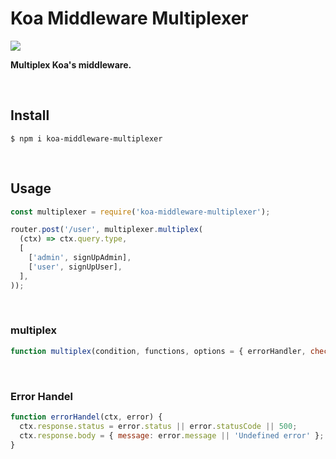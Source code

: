 # Koa Middleware Multiplexer

![](https://img.shields.io/npm/dm/koa-middleware-multiplexer.png?style=flat-square)

**Multiplex Koa's middleware.**

​    

## Install

```shell
$ npm i koa-middleware-multiplexer
```

​    

## Usage

```js
const multiplexer = require('koa-middleware-multiplexer');

router.post('/user', multiplexer.multiplex(
  (ctx) => ctx.query.type,
  [
    ['admin', signUpAdmin],
    ['user', signUpUser],
  ],
));
```

​    

### multiplex

```js
function multiplex(condition, functions, options = { errorHandler, checkExist: false })
```

​    

### Error Handel

```js
function errorHandel(ctx, error) {
  ctx.response.status = error.status || error.statusCode || 500;
  ctx.response.body = { message: error.message || 'Undefined error' };
}
```

